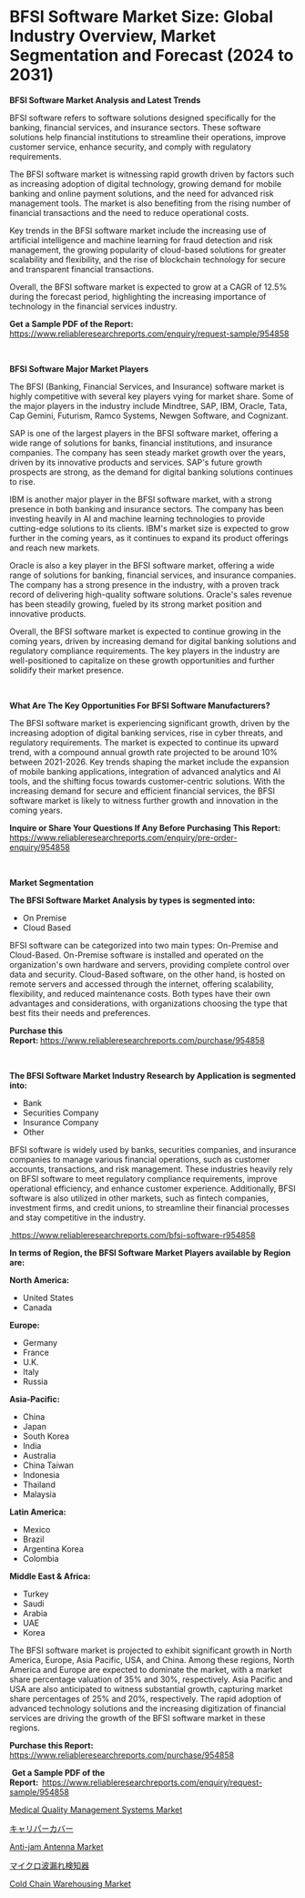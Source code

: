 <p><h1>BFSI Software Market Size: Global Industry Overview, Market Segmentation and Forecast (2024 to 2031)</h1></p><p><strong>BFSI Software Market Analysis and Latest Trends</strong></p>
<p><p>BFSI software refers to software solutions designed specifically for the banking, financial services, and insurance sectors. These software solutions help financial institutions to streamline their operations, improve customer service, enhance security, and comply with regulatory requirements.</p><p>The BFSI software market is witnessing rapid growth driven by factors such as increasing adoption of digital technology, growing demand for mobile banking and online payment solutions, and the need for advanced risk management tools. The market is also benefiting from the rising number of financial transactions and the need to reduce operational costs.</p><p>Key trends in the BFSI software market include the increasing use of artificial intelligence and machine learning for fraud detection and risk management, the growing popularity of cloud-based solutions for greater scalability and flexibility, and the rise of blockchain technology for secure and transparent financial transactions.</p><p>Overall, the BFSI software market is expected to grow at a CAGR of 12.5% during the forecast period, highlighting the increasing importance of technology in the financial services industry.</p></p>
<p><strong>Get a Sample PDF of the Report:&nbsp;</strong> <a href="https://www.reliableresearchreports.com/enquiry/request-sample/954858">https://www.reliableresearchreports.com/enquiry/request-sample/954858</a></p>
<p>&nbsp;</p>
<p><strong>BFSI Software Major Market Players</strong></p>
<p><p>The BFSI (Banking, Financial Services, and Insurance) software market is highly competitive with several key players vying for market share. Some of the major players in the industry include Mindtree, SAP, IBM, Oracle, Tata, Cap Gemini, Futurism, Ramco Systems, Newgen Software, and Cognizant.</p><p>SAP is one of the largest players in the BFSI software market, offering a wide range of solutions for banks, financial institutions, and insurance companies. The company has seen steady market growth over the years, driven by its innovative products and services. SAP's future growth prospects are strong, as the demand for digital banking solutions continues to rise.</p><p>IBM is another major player in the BFSI software market, with a strong presence in both banking and insurance sectors. The company has been investing heavily in AI and machine learning technologies to provide cutting-edge solutions to its clients. IBM's market size is expected to grow further in the coming years, as it continues to expand its product offerings and reach new markets.</p><p>Oracle is also a key player in the BFSI software market, offering a wide range of solutions for banking, financial services, and insurance companies. The company has a strong presence in the industry, with a proven track record of delivering high-quality software solutions. Oracle's sales revenue has been steadily growing, fueled by its strong market position and innovative products.</p><p>Overall, the BFSI software market is expected to continue growing in the coming years, driven by increasing demand for digital banking solutions and regulatory compliance requirements. The key players in the industry are well-positioned to capitalize on these growth opportunities and further solidify their market presence.</p></p>
<p>&nbsp;</p>
<p><strong>What Are The Key Opportunities For BFSI Software Manufacturers?</strong></p>
<p><p>The BFSI software market is experiencing significant growth, driven by the increasing adoption of digital banking services, rise in cyber threats, and regulatory requirements. The market is expected to continue its upward trend, with a compound annual growth rate projected to be around 10% between 2021-2026. Key trends shaping the market include the expansion of mobile banking applications, integration of advanced analytics and AI tools, and the shifting focus towards customer-centric solutions. With the increasing demand for secure and efficient financial services, the BFSI software market is likely to witness further growth and innovation in the coming years.</p></p>
<p><strong>Inquire or Share Your Questions If Any Before Purchasing This Report:</strong> <a href="https://www.reliableresearchreports.com/enquiry/pre-order-enquiry/954858">https://www.reliableresearchreports.com/enquiry/pre-order-enquiry/954858</a></p>
<p>&nbsp;</p>
<p><strong>Market Segmentation</strong></p>
<p><strong>The BFSI Software Market Analysis by types is segmented into:</strong></p>
<p><ul><li>On Premise</li><li>Cloud Based</li></ul></p>
<p><p>BFSI software can be categorized into two main types: On-Premise and Cloud-Based. On-Premise software is installed and operated on the organization's own hardware and servers, providing complete control over data and security. Cloud-Based software, on the other hand, is hosted on remote servers and accessed through the internet, offering scalability, flexibility, and reduced maintenance costs. Both types have their own advantages and considerations, with organizations choosing the type that best fits their needs and preferences.</p></p>
<p><strong>Purchase this Report:&nbsp;</strong><a href="https://www.reliableresearchreports.com/purchase/954858">https://www.reliableresearchreports.com/purchase/954858</a></p>
<p>&nbsp;</p>
<p><strong>The BFSI Software Market Industry Research by Application is segmented into:</strong></p>
<p><ul><li>Bank</li><li>Securities Company</li><li>Insurance Company</li><li>Other</li></ul></p>
<p><p>BFSI software is widely used by banks, securities companies, and insurance companies to manage various financial operations, such as customer accounts, transactions, and risk management. These industries heavily rely on BFSI software to meet regulatory compliance requirements, improve operational efficiency, and enhance customer experience. Additionally, BFSI software is also utilized in other markets, such as fintech companies, investment firms, and credit unions, to streamline their financial processes and stay competitive in the industry.</p></p>
<p><a href="https://www.reliableresearchreports.com/bfsi-software-r954858">&nbsp;https://www.reliableresearchreports.com/bfsi-software-r954858</a></p>
<p><strong>In terms of Region, the BFSI Software Market Players available by Region are:</strong></p>
<p>
    <p> <strong> North America: </strong>
        <ul>
            <li>United States</li>
            <li>Canada</li>
        </ul>
        </p> 
    <p> <strong> Europe: </strong>
        <ul>
            <li>Germany</li>
            <li>France</li>
            <li>U.K.</li>
            <li>Italy</li>
            <li>Russia</li>
        </ul>
        </p> 
    <p> <strong> Asia-Pacific: </strong>
        <ul>
            <li>China</li>
            <li>Japan</li>
            <li>South Korea</li>
            <li>India</li>
            <li>Australia</li>
            <li>China Taiwan</li>
            <li>Indonesia</li>
            <li>Thailand</li>
            <li>Malaysia</li>
        </ul>
        </p> 
    <p> <strong> Latin America: </strong>
        <ul>
            <li>Mexico</li>
            <li>Brazil</li>
            <li>Argentina Korea</li>
            <li>Colombia</li>
        </ul>
        </p> 
    <p> <strong> Middle East & Africa: </strong>
        <ul>
            <li>Turkey</li>
            <li>Saudi</li>
            <li>Arabia</li>
            <li>UAE</li>
            <li>Korea</li>
        </ul>
    </p>
    </p>
<p><p>The BFSI software market is projected to exhibit significant growth in North America, Europe, Asia Pacific, USA, and China. Among these regions, North America and Europe are expected to dominate the market, with a market share percentage valuation of 35% and 30%, respectively. Asia Pacific and USA are also anticipated to witness substantial growth, capturing market share percentages of 25% and 20%, respectively. The rapid adoption of advanced technology solutions and the increasing digitization of financial services are driving the growth of the BFSI software market in these regions.</p></p>
<p><strong>Purchase this Report: </strong><a href="https://www.reliableresearchreports.com/purchase/954858">https://www.reliableresearchreports.com/purchase/954858</a></p>
<p>&nbsp;<strong>Get a Sample PDF of the Report:&nbsp;&nbsp;</strong><a href="https://www.reliableresearchreports.com/enquiry/request-sample/954858">https://www.reliableresearchreports.com/enquiry/request-sample/954858</a></p>
<p><strong></strong></p>
<p><p><a href="https://www.linkedin.com/pulse/medical-quality-management-systems-market-analysis-its-cagr-gmg0e">Medical Quality Management Systems Market</a></p><p><a href="https://medium.com/@chloeconn80/%E3%82%AD%E3%83%A3%E3%83%AA%E3%83%91%E3%83%BC%E3%82%AB%E3%83%90%E3%83%BC%E5%B8%82%E5%A0%B4%E3%81%AE%E8%A6%8F%E6%A8%A1-cagr-%E3%83%88%E3%83%AC%E3%83%B3%E3%83%89-2024-2030-9b238fb8af63">キャリパーカバー</a></p><p><a href="https://www.linkedin.com/pulse/anti-jam-antenna-market-trends-forecast-competitive-analysis-h6fee">Anti-jam Antenna Market</a></p><p><a href="https://github.com/mares423/Market-Research-Report-List-1/blob/main/785545055399.md">マイクロ波漏れ検知器</a></p><p><a href="https://github.com/AnnChovey2023/Market-Research-Report-List-1/blob/main/cold-chain-warehousing-market.md">Cold Chain Warehousing Market</a></p></p>